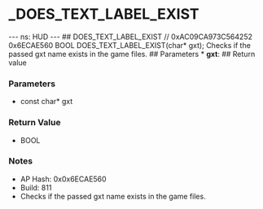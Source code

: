 # _DOES_TEXT_LABEL_EXIST

--- ns: HUD --- ## DOES_TEXT_LABEL_EXIST  // 0xAC09CA973C564252 0x6ECAE560 BOOL DOES_TEXT_LABEL_EXIST(char* gxt);  Checks if the passed gxt name exists in the game files.  ## Parameters * **gxt**:  ## Return value

### Parameters
* const char* gxt

### Return Value
* BOOL

### Notes
* AP Hash: 0x0x6ECAE560
* Build: 811
* Checks if the passed gxt name exists in the game files.

